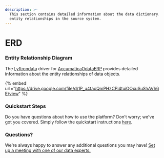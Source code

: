 ```yaml
---
description: >-
  This section contains detailed information about the data dictionary, and
  entity relationships in the source system.
---
```


# ERD

### Entity Relationship Diagram

The [Lyftrondata](https://www.lyftrondata.com/) driver for [AccumaticaOdataERP](https://lyftron.com/source/data-migration-from-acumatica-to-snowflake-google-bigquery-amazon-redshift-and-azure-sql-database/) provides detailed information about the entity relationships of data objects.

{% embed url="https://drive.google.com/file/d/1P_u4taoQmPHzCPi4tuiOOxuSuShAVh6E/view" %}

### Quickstart Steps

Do you have questions about how to use the platform? Don't worry; we've got you covered. Simply follow the quickstart instructions [here](../../acumatica/).

### Questions? <a href="#questions" id="questions"></a>

We're always happy to answer any additional questions you may have! [Set up a meeting with one of our data experts.](https://www.lyftrondata.com/book-a-meeting/)
